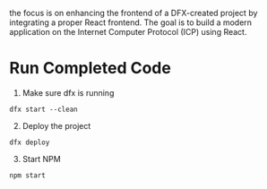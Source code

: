  the focus is on enhancing the frontend of a DFX-created project by integrating a proper React frontend. The goal is to build a modern application on the Internet Computer Protocol (ICP) using React.


# Run Completed Code

1. Make sure dfx is running

```
dfx start --clean
```

2. Deploy the project
```
dfx deploy
```

3. Start NPM
```
npm start
```



